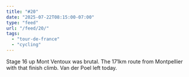 ```yaml
---
title: "#20"
date: "2025-07-22T08:15:00-07:00"
type: "feed"
url: "/feed/20/"
tags:
  - "tour-de-france"
  - "cycling"
---
```


Stage 16 up Mont Ventoux was brutal. The 171km route from Montpellier with that finish climb. Van der Poel left today.

